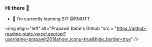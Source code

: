 ### Hi there 👋
- 🌱 I’m currently learning SIT @KMUTT 

<img align="left" alt="Prapawit Babe's Github "src = "https://github-readme-stats.vercel.app/api?username=prapawit201&show_icons=true&hide_border=true" />
<!--
**prapawit201/prapawit201** is a ✨ _special_ ✨ repository because its `README.md` (this file) appears on your GitHub profile.

Here are some ideas to get you started:

- 🔭 I’m currently working on ...
- 🌱 I’m currently learning ...
- 👯 I’m looking to collaborate on ...
- 🤔 I’m looking for help with ...
- 💬 Ask me about ...
- 📫 How to reach me: ...
- 😄 Pronouns: ...
- ⚡ Fun fact: ...
-->
